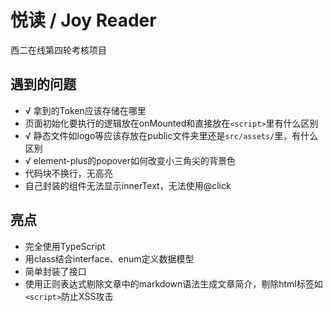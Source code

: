 # 悦读 / Joy Reader

西二在线第四轮考核项目

## 遇到的问题

- √ 拿到的Token应该存储在哪里
- 页面初始化要执行的逻辑放在onMounted和直接放在`<script>`里有什么区别
- √ 静态文件如logo等应该存放在public文件夹里还是`src/assets/`里，有什么区别
- √ element-plus的popover如何改变小三角尖的背景色
- 代码块不换行，无高亮
- 自己封装的组件无法显示innerText，无法使用@click

## 亮点

- 完全使用TypeScript
- 用class结合interface、enum定义数据模型
- 简单封装了接口
- 使用正则表达式剔除文章中的markdown语法生成文章简介，剔除html标签如`<script>`防止XSS攻击
